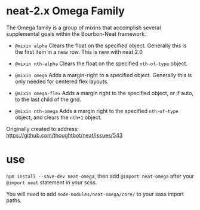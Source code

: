 # neat-2.x Omega Family
The Omega family is a group of mixins that accomplish several supplemental goals within the Bourbon-Neat framework.

- `@mixin alpha` Clears the float on the specified object. Generally this is the first item in a new row. This is new with neat 2.0

- `@mixin nth-alpha` Clears the float on the specified `nth-of-type` object.

- `@mixin omega` Adds a margin-right to a specified object. Generally this is only needed for centered flex layouts.

- `@mixin omega-flex` Adds a margin right to the specified object, or if auto, to the last child of the grid.

- `@mixin nth-omega` Adds a margin right to the specified `nth-of-type` object, and clears the `nth+1` object.

Originally created to address: https://github.com/thoughtbot/neat/issues/543

# use

`npm install --save-dev neat-omega`, then add `@import neat-omega` after your `@import neat` statement in your scss.

You will need to add `node-modules/neat-omega/core/` to your sass import paths.

